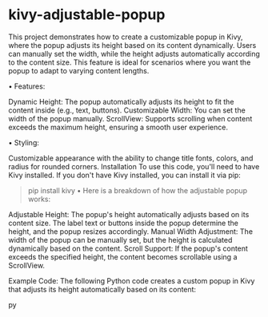 # kivy-adjustable-popup
This project demonstrates how to create a customizable popup in Kivy, where the popup adjusts its height based on its content dynamically. Users can manually set the width, while the height adjusts automatically according to the content size. This feature is ideal for scenarios where you want the popup to adapt to varying content lengths.

• Features:

Dynamic Height: The popup automatically adjusts its height to fit the content inside (e.g., text, buttons).
Customizable Width: You can set the width of the popup manually.
ScrollView: Supports scrolling when content exceeds the maximum height, ensuring a smooth user experience.

• Styling: 

Customizable appearance with the ability to change title fonts, colors, and radius for rounded corners.
Installation
To use this code, you'll need to have Kivy installed. If you don't have Kivy installed, you can install it via pip:
> pip install kivy
• Here is a breakdown of how the adjustable popup works:

Adjustable Height: The popup's height automatically adjusts based on its content size. The label text or buttons inside the popup determine the height, and the popup resizes accordingly.
Manual Width Adjustment: The width of the popup can be manually set, but the height is calculated dynamically based on the content.
Scroll Support: If the popup's content exceeds the specified height, the content becomes scrollable using a ScrollView.

Example Code:
The following Python code creates a custom popup in Kivy that adjusts its height automatically based on its content:

py
